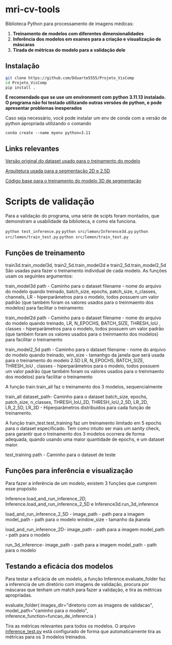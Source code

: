 # mri-cv-tools

Biblioteca Python para processamento de imagens médicas:
1. **Treinamento de modelos com diferentes dimensionalidades**  
2. **Inferência dos modelos em exames para a criação e visualização de máscaras**  
3. **Tirada de métricas do modelo para a validação dele**  

## Instalação

```bash
git clone https://github.com/Dduarte5555/Projeto_VisComp
cd Projeto_VisComp
pip install .
```

**É recomendado que se use um environment com python 3.11.13 instalado. O programa não foi testado utilizando outras versões de python, e pode apresentar problemas inesperados**

Caso seja necessário, você pode instalar um env de conda com a versão de python apropriada utilizando o comando

```conda create --name myenv python=3.11```


## Links relevantes
[Versão original do dataset usado para o treinamento do modelo](https://wiki.cancerimagingarchive.net/pages/viewpage.action?pageId=101942541)

[Arquitetura usada para a segmentação 2D e 2.5D](https://arxiv.org/abs/1807.10165)

[Código base para o treinamento do modelo 3D de segmentação](https://github.com/bnsreenu/python_for_microscopists/blob/master/215_3D_Unet.ipynb)

# Scripts de validação
Para a validação do programa, uma série de scipts foram montados, que demonstram a usabilidade da biblioteca, e como ela funciona.

```python test_inference.py```
```python src/lemon/Inference3d.py```
```python src/lemon/train_test.py```
```python src/lemon/train_test.py```



## Funções de treinamento

train3d.train_model3d, train2_5d.train_model2d e train2_5d.train_model2_5d  
São usadas para fazer o treinamento individual de cada modelo.
As funções usam os seguintes argumentos:  

train_model3d
    path - Caminho para o dataset 
    filename - nome do arquivo do modelo quando treinado,
    batch_size, epochs, patch_size, n_classes, channels, LR - hiperparâmetros para o modelo, todos possuem um valor padrão (que também foram os valores usados para o treinmaento dos modelos) para facilitar o treinamento  

train_model2d
    path - Caminho para o dataset 
    filename - nome do arquivo do modelo quando treinado,
    LR, N_EPOCHS, BATCH_SIZE, THRESH_IoU , classes - hiperparâmetros para o modelo, todos possuem um valor padrão (que também foram os valores usados para o treinmaento dos modelos) para facilitar o treinamento 

train_model2_5d
    path - Caminho para o dataset 
    filename - nome do arquivo do modelo quando treinado,
    win_size - tamanhgo da janela que será usada para o treinamento do modelo 2.5D
    LR, N_EPOCHS, BATCH_SIZE, THRESH_IoU , classes - hiperparâmetros para o modelo, todos possuem um valor padrão (que também foram os valores usados para o treinmaento dos modelos) para facilitar o treinamento

A função train.train_all faz o treinamento dos 3 modelos, sequencialmente

train_all
    dataset_path- Caminho para o dataset 
    batch_size, epochs, patch_size, n_classes, THRESH_IoU_2D, THRESH_IoU_2_5D, LR_2D, LR_2_5D, LR_3D - Hiperparâmetros distribuidos para cada função de treinamento.

A função train_test.test_training faz um treinamento limitado em 5 epochs para o dataset especificado. Tem como intuito ser mais um sanity check, para garantir que o treinamento dos 3 modelos ocorrera de forma adequada, quando usando uma maior quantidade de epochs, e um dataset maior.

test_training
    path - Caminho para o dataset de teste

## Funções para inferência e visualização

Para fazer a inferência de um modelo, existem 3 funções que cumprem esse propósito

Inference.load_and_run_inference_2D, Inference.load_and_run_inference_2_5D e Inference3d.run_3d_inference

load_and_run_inference_2_5D - 
    image_path - path para a imagem
    model_path - path para o modelo
    window_size - tamanho da jkanela

load_and_run_inference_2D- 
    image_path - path para a imagem
    model_path - path para o modelo

run_3d_inference-
    image_path - path para a imagem
    model_path - path para o modelo

## Testando a eficácia dos modelos

Para testar a eficácia de um modelo, a função Inference.evaluate_folder faz a inferencia de um diretório com imagens de validação, procura por máscaras que tenham um match para fazer a validação, e tira as métricas apropriadas.

evaluate_folder(
    images_dir="diretorio com as imagens de validacao", 
    model_path="caminho para o modelo", 
    inference_function=funcao_de_inferencia
)

Tira as métricas relevantes para todos os modelos. O arquivo [inference_test.py](src/lemon/inference_test.py) está configurado de forma que automaticamente tira as métricas para os 3 modelos treinados.